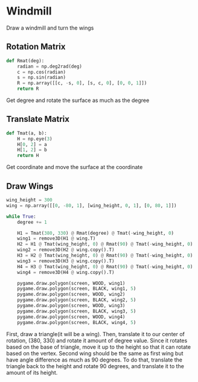 # Windmill
Draw a windmill and turn the wings

## Rotation Matrix
```python
def Rmat(deg):
    radian = np.deg2rad(deg)
    c = np.cos(radian)
    s = np.sin(radian)
    R = np.array([[c, -s, 0], [s, c, 0], [0, 0, 1]])
    return R
```
Get degree and rotate the surface as much as the degree
## Translate Matrix
```python
def Tmat(a, b):
    H = np.eye(3)
    H[0, 2] = a
    H[1, 2] = b
    return H
```
Get coordinate and move the surface at the coordinate
## Draw Wings
```python
wing_height = 300
wing = np.array([[0, -80, 1], [wing_height, 0, 1], [0, 80, 1]])

while True:
    degree += 1

    H1 = Tmat(380, 330) @ Rmat(degree) @ Tmat(-wing_height, 0)
    wing1 = remove3D(H1 @ wing.T)
    H2 = H1 @ Tmat(wing_height, 0) @ Rmat(90) @ Tmat(-wing_height, 0)
    wing2 = remove3D(H2 @ wing.copy().T)
    H3 = H2 @ Tmat(wing_height, 0) @ Rmat(90) @ Tmat(-wing_height, 0)
    wing3 = remove3D(H3 @ wing.copy().T)
    H4 = H3 @ Tmat(wing_height, 0) @ Rmat(90) @ Tmat(-wing_height, 0)
    wing4 = remove3D(H4 @ wing.copy().T)

    pygame.draw.polygon(screen, WOOD, wing1)
    pygame.draw.polygon(screen, BLACK, wing1, 5)
    pygame.draw.polygon(screen, WOOD, wing2)
    pygame.draw.polygon(screen, BLACK, wing2, 5)
    pygame.draw.polygon(screen, WOOD, wing3)
    pygame.draw.polygon(screen, BLACK, wing3, 5)
    pygame.draw.polygon(screen, WOOD, wing4)
    pygame.draw.polygon(screen, BLACK, wing4, 5)
```
First, draw a triangle(it will be a wing). Then, translate it to our center of rotation, (380, 330) and rotate it amount of degree value. Since it rotates based on the base of triangle, move it up to the height so that it can rotate based on the vertex.
Second wing should be the same as first wing but have angle difference as much as 90 degrees. To do that, translate the triangle back to the height and rotate 90 degrees, and translate it to the amount of its height.
